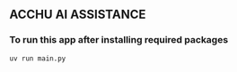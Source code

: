 ## ACCHU AI ASSISTANCE

### To run this app after installing required packages
```
uv run main.py
```